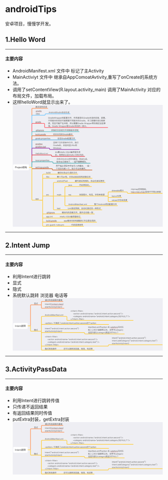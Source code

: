 # androidTips
安卓项目，慢慢学开发。

## 1.Hello Word
- - - -

#### 主要内容
- AndroidManifest.xml 文件中 标记了主Activity
- MainActiviyt  文件中 继承自AppComoatAvtivity,重写了onCreate的系统方法。  
- 调用了setContentView(R.layout.activity_main) 调用了MainActivity
对应的布局文件，加载布局。
- 这样helloWord就显示出来了。
![](1.HelloWord/logicImage.png)
- - - -

## 2.Intent Jump
- - - -

#### 主要内容
- 利用Intent进行跳转
- 显式
- 隐式
- 系统默认跳转 浏览器 电话等
![](2.IntentJump/logicImage.png)
- - - -

## 3.ActivityPassData
- - - -

#### 主要内容
- 利用Intent进行跳转传值
- 只传递不返回结果
- 有返回结果同时传值
- putExtra封装，getExtra封装
![](2.IntentJump/logicImage.png)

































